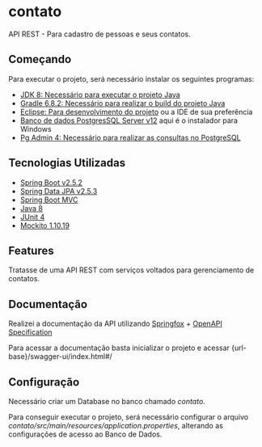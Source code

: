 # contato
API REST - Para cadastro de pessoas e seus contatos.

## Começando

Para executar o projeto, será necessário instalar os seguintes programas:

- [JDK 8: Necessário para executar o projeto Java](https://www.oracle.com/java/technologies/javase/javase-jdk8-downloads.html)
- [Gradle 6.8.2: Necessário para realizar o build do projeto Java](https://gradle.org/next-steps/?version=6.8.2&format=bin)
- [Eclipse: Para desenvolvimento do projeto](http://www.eclipse.org/downloads/packages/eclipse-ide-java-ee-developers/oxygen3a) ou a IDE de sua preferência
- [Banco de dados PostgresSQL Server v12](https://www.enterprisedb.com/postgresql-tutorial-resources-training?cid=48) aqui é o instalador para Windows
- [Pg Admin 4: Necessário para realizar as consultas no PostgreSQL](https://www.pgadmin.org/download/)

## Tecnologias Utilizadas

- [Spring Boot v2.5.2](https://spring.io/projects/spring-boot)
- [Spring Data JPA v2.5.3](https://spring.io/projects/spring-data-jpa)
- [Spring Boot MVC](https://docs.spring.io/spring-framework/docs/current/reference/html/web.html)
- [Java 8](https://www.java.com/pt-BR/download/help/java8_pt-br.html)
- [JUnit 4](https://junit.org/junit4/)
- [Mockito 1.10.19](https://site.mockito.org/)

## Features

Tratasse de uma API REST com serviços voltados para gerenciamento de contatos.

## Documentação

Realizei a documentação da API utilizando [Springfox](http://springfox.github.io/springfox/docs/current/) + [OpenAPI Specification](https://swagger.io/resources/open-api/)

Para acessar a documentação basta inicializar o projeto e acessar {url-base}/swagger-ui/index.html#/

## Configuração

Necessário criar um Database no banco chamado *contato*.

Para conseguir executar o projeto, será necessário configurar o arquivo *contato/src/main/resources/application.properties*, alterando as configurações de acesso ao Banco de Dados.
